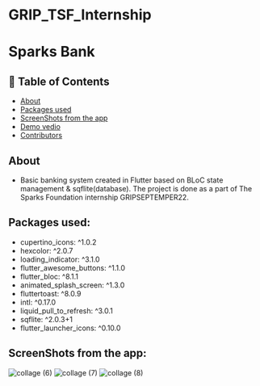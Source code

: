 # GRIP_TSF_Internship
# Sparks Bank

## 📝 Table of Contents

- [About](#about)
- [Packages used](#packages)
- [ScreenShots from the app](#screen-shots)
- [Demo vedio](#demo_vedio)
- [Contributors](#Contributors)

## About <a name = "about"></a>
- Basic banking system created in Flutter based on BLoC state management & sqflite(database). The project is done as a part of The Sparks Foundation internship GRIPSEPTEMPER22.

## Packages used: <a name="packages"></a>
  - cupertino_icons: ^1.0.2
  - hexcolor: ^2.0.7
  - loading_indicator: ^3.1.0
  - flutter_awesome_buttons: ^1.1.0
  - flutter_bloc: ^8.1.1
  - animated_splash_screen: ^1.3.0
  - fluttertoast: ^8.0.9
  - intl: ^0.17.0
  - liquid_pull_to_refresh: ^3.0.1
  - sqflite: ^2.0.3+1
  - flutter_launcher_icons: ^0.10.0

## ScreenShots from the app: <a name = "screen-shots"></a>
![collage (6)](https://user-images.githubusercontent.com/90224487/190399953-aa48a631-c807-4d97-8046-f7ef92d3bd4b.jpg)
![collage (7)](https://user-images.githubusercontent.com/90224487/190400055-dc48d44f-759e-4f5d-9093-55872de6a936.jpg)
![collage (8)](https://user-images.githubusercontent.com/90224487/190400115-eab0dd51-b0ec-4dfd-b786-dfc45456ea9d.jpg)
